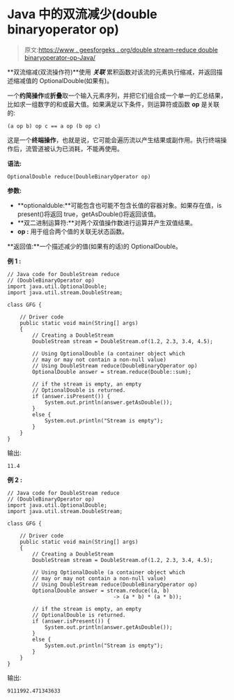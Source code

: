 # Java 中的双流减少(double binaryoperator op)

> 原文:[https://www . geesforgeks . org/double stream-reduce double binaryoperator-op-Java/](https://www.geeksforgeeks.org/doublestream-reducedoublebinaryoperator-op-java/)

**双流缩减(双流操作符)**使用 ***关联*** 累积函数对该流的元素执行缩减，并返回描述缩减值的 OptionalDouble(如果有)。

一个**约简操作**或**折叠**取一个输入元素序列，并把它们组合成一个单一的汇总结果，比如求一组数字的和或最大值。如果满足以下条件，则运算符或函数 **op** 是关联的:

```
(a op b) op c == a op (b op c)

```

这是一个**终端操作**，也就是说，它可能会遍历流以产生结果或副作用。执行终端操作后，流管道被认为已消耗，不能再使用。

**语法:**

```
OptionalDouble reduce(DoubleBinaryOperator op)

```

**参数:**

*   **optionalduble:**可能包含也可能不包含长值的容器对象。如果存在值，is present()将返回 true，getAsDouble()将返回该值。
*   **双二进制运算符:**对两个双值操作数进行运算并产生双值结果。
*   **op :** 用于组合两个值的关联无状态函数。

**返回值:**一个描述减少的值(如果有的话)的 OptionalDouble。

**例 1 :**

```
// Java code for DoubleStream reduce
// (DoubleBinaryOperator op)
import java.util.OptionalDouble;
import java.util.stream.DoubleStream;

class GFG {

    // Driver code
    public static void main(String[] args)
    {
        // Creating a DoubleStream
        DoubleStream stream = DoubleStream.of(1.2, 2.3, 3.4, 4.5);

        // Using OptionalDouble (a container object which
        // may or may not contain a non-null value)
        // Using DoubleStream reduce(DoubleBinaryOperator op)
        OptionalDouble answer = stream.reduce(Double::sum);

        // if the stream is empty, an empty
        // OptionalDouble is returned.
        if (answer.isPresent()) {
            System.out.println(answer.getAsDouble());
        }
        else {
            System.out.println("Stream is empty");
        }
    }
}
```

输出:

```
11.4

```

**例 2 :**

```
// Java code for DoubleStream reduce
// (DoubleBinaryOperator op)
import java.util.OptionalDouble;
import java.util.stream.DoubleStream;

class GFG {

    // Driver code
    public static void main(String[] args)
    {
        // Creating a DoubleStream
        DoubleStream stream = DoubleStream.of(1.2, 2.3, 3.4, 4.5);

        // Using OptionalDouble (a container object which
        // may or may not contain a non-null value)
        // Using DoubleStream reduce(DoubleBinaryOperator op)
        OptionalDouble answer = stream.reduce((a, b)
                                  -> (a * b) * (a * b));

        // if the stream is empty, an empty
        // OptionalDouble is returned.
        if (answer.isPresent()) {
            System.out.println(answer.getAsDouble());
        }
        else {
            System.out.println("Stream is empty");
        }
    }
}
```

输出:

```
9111992.471343633

```